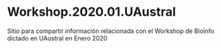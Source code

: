 # Workshop.2020.01.UAustral
Sitio para compartir información relacionada con el Workshop de Bioinfo dictado en UAustral en Enero 2020
